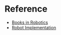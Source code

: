# Reference

* [Books in Robotics](reference/refbook.md)
* [Robot Implementation](reference/robot_system.md)
